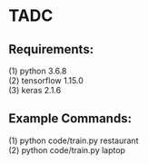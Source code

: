 # TADC

## Requirements:  
(1) python 3.6.8  
(2) tensorflow 1.15.0  
(3) keras 2.1.6  

## Example Commands:  
(1) python code/train.py restaurant  
(2) python code/train.py laptop
